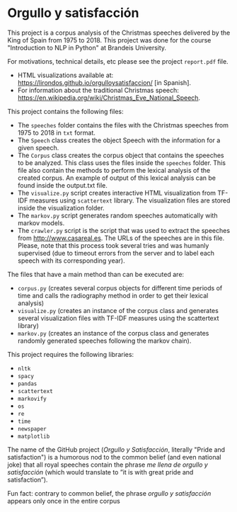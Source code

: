 # Orgullo y satisfacción
This project is a corpus analysis of the Christmas speeches delivered by the King of Spain from 1975 to 2018. This project was done for the course "Introduction to NLP in Python" at Brandeis University. 
 
For motivations, technical details, etc please see the project `report.pdf` file. 
- HTML visualizations available at: https://lirondos.github.io/orgulloysatisfaccion/ [in Spanish].
- For information about the traditional Christmas speech: https://en.wikipedia.org/wiki/Christmas_Eve_National_Speech.

This project contains the following files: 
* The `speeches` folder contains the files with the Christmas speeches from 1975 to 2018 in `txt` format.
* The `Speech` class creates the object Speech with the information for a given speech.
* The `Corpus` class creates the corpus object that contains the speeches to be analyzed. This class uses the files inside the `speeches` folder. This file also contain the methods to perform the lexical analysis of the created corpus. An example of output of this lexical analysis can be found inside the output.txt file.
* The `visualize.py` script creates interactive HTML visualization from TF-IDF measures using `scattertext` library. The visualization files are stored inside the visualization folder.
* The `markov.py` script generates random speeches automatically with markov models.
* The `crawler.py` script is the script that was used to extract the speeches from http://www.casareal.es. The URLs of the speeches are in this file. Please, note that this process took several tries and was humanly supervised (due to timeout errors from the server and to label each speech with its corresponding year).

The files that have a main method than can be executed are: 
* `corpus.py` (creates several corpus objects for different time periods of time and calls the radiography method in order to get their lexical analysis)
* `visualize.py` (creates an instance of the corpus class and generates several visualization files with TF-IDF measures using the scattertext library)
* `markov.py` (creates an instance of the corpus class and generates randomly generated speeches following the markov chain).

This project requires the following libraries: 
* `nltk`
* `spacy`
* `pandas`
* `scattertext`
* `markovify`
* `os`
* `re`
* `time`
* `newspaper`
* `matplotlib`

The name of the GitHub project (_Orgullo y Satisfacción_, literally "Pride and satisfaction") is a humorous nod to the common belief (and even national joke) that all royal speeches contain the phrase _me llena de orgullo y satisfacción_ (which would translate to ”it is with great pride and satisfaction”). 

Fun fact: contrary to common belief, the phrase _orgullo y satisfacción_ appears only once in the entire corpus
